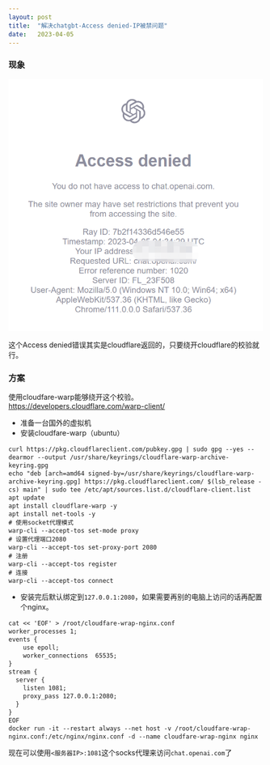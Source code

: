 ```yaml
---
layout: post
title:  "解决chatgbt-Access denied-IP被禁问题"
date:   2023-04-05
---
```


### 现象

![7896180-f0c0aff822af0bab.png](../img/7896180-f0c0aff822af0bab.png)

这个Access denied错误其实是cloudflare返回的，只要绕开cloudflare的校验就行。

### 方案
使用cloudfare-warp能够绕开这个校验。 https://developers.cloudflare.com/warp-client/

- 准备一台国外的虚拟机
- 安装cloudfare-warp（ubuntu）
```shell
curl https://pkg.cloudflareclient.com/pubkey.gpg | sudo gpg --yes --dearmor --output /usr/share/keyrings/cloudflare-warp-archive-keyring.gpg
echo "deb [arch=amd64 signed-by=/usr/share/keyrings/cloudflare-warp-archive-keyring.gpg] https://pkg.cloudflareclient.com/ $(lsb_release -cs) main" | sudo tee /etc/apt/sources.list.d/cloudflare-client.list
apt update
apt install cloudflare-warp -y
apt install net-tools -y
# 使用socket代理模式
warp-cli --accept-tos set-mode proxy 
# 设置代理端口2080
warp-cli --accept-tos set-proxy-port 2080
# 注册
warp-cli --accept-tos register
# 连接
warp-cli --accept-tos connect

```
- 安装完后默认绑定到`127.0.0.1:2080`，如果需要再别的电脑上访问的话再配置个nginx。
```shell
cat << 'EOF' > /root/cloudfare-wrap-nginx.conf
worker_processes 1;
events {
    use epoll;
    worker_connections  65535;
}
stream {
  server {
    listen 1081;
    proxy_pass 127.0.0.1:2080;
  }
}
EOF
docker run -it --restart always --net host -v /root/cloudfare-wrap-nginx.conf:/etc/nginx/nginx.conf -d --name cloudfare-wrap-nginx nginx
```
现在可以使用`<服务器IP>:1081`这个socks代理来访问`chat.openai.com`了
